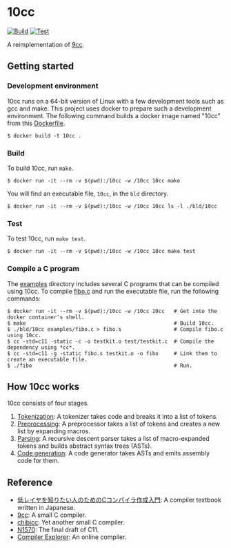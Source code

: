 # 10cc

[![Build](https://github.com/hkiyomaru/10cc/actions/workflows/build.yml/badge.svg)](https://github.com/hkiyomaru/10cc/actions/workflows/build.yml)
[![Test](https://github.com/hkiyomaru/10cc/actions/workflows/test.yml/badge.svg)](https://github.com/hkiyomaru/10cc/actions/workflows/test.yml)

A reimplementation of [9cc](https://github.com/rui314/9cc).

## Getting started

### Development environment

10cc runs on a 64-bit version of Linux with a few development tools such as gcc and make. This project uses docker to prepare such a development environment. The following command builds a docker image named "10cc" from this [Dockerfile](./Dockerfile).

```commandline
$ docker build -t 10cc .
```

### Build

To build 10cc, run `make`.

```commandline
$ docker run -it --rm -v $(pwd):/10cc -w /10cc 10cc make
```

You will find an executable file, `10cc`, in the `bld` directory.

```commandline
$ docker run -it --rm -v $(pwd):/10cc -w /10cc 10cc ls -l ./bld/10cc
```

### Test

To test 10cc, run `make test`.

```commandline
$ docker run -it --rm -v $(pwd):/10cc -w /10cc 10cc make test
```

### Compile a C program

The [examples](./examples) directory includes several C programs that can be compiled using 10cc.
To compile [fibo.c](./examples/fibo.c) and run the executable file, run the following commands:

```commandline
$ docker run -it --rm -v $(pwd):/10cc -w /10cc 10cc   # Get into the docker container's shell.
$ make                                                # Build 10cc.
$ ./bld/10cc examples/fibo.c > fibo.s                 # Compile fibo.c using 10cc.
$ cc -std=c11 -static -c -o testkit.o test/testkit.c  # Compile the dependency using *cc*.
$ cc -std=c11 -g -static fibo.s testkit.o -o fibo     # Link them to create an executable file.
$ ./fibo                                              # Run.
```

## How 10cc works

10cc consists of four stages.

1. [Tokenization](./src/tokenize.c): A tokenizer takes code and breaks it into a list of tokens.
2. [Preprocessing](./src/preprocess.c): A preprocessor takes a list of tokens and creates a new list by expanding macros.
3. [Parsing](./src/parse.c): A recursive descent parser takes a list of macro-expanded tokens and builds abstract syntax trees (ASTs).
4. [Code generation](./src/codegen.c): A code generator takes ASTs and emits assembly code for them.

## Reference

- [低レイヤを知りたい人のためのCコンパイラ作成入門](https://www.sigbus.info/compilerbook): A compiler textbook written in Japanese.
- [9cc](https://github.com/rui314/9cc): A small C compiler.
- [chibicc](https://github.com/rui314/chibicc): Yet another small C compiler.
- [N1570](http://www.open-std.org/jtc1/sc22/wg14/www/docs/n1570.pdf): The final draft of C11.
- [Compiler Explorer](https://godbolt.org): An online compiler.
